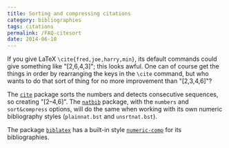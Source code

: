 ```yaml
---
title: Sorting and compressing citations
category: bibliographies
tags: citations
permalink: /FAQ-citesort
date: 2014-06-10
---
```


If you give LaTeX
`\cite{fred,joe,harry,min}`, its default commands could give
something like "[2,6,4,3]";
this looks awful.  One can of course get the things in order by
rearranging the keys in the `\cite` command, but who wants to do
that sort of thing for no more improvement than "[2,3,4,6]"?

The [`cite`](https://ctan.org/pkg/cite) package sorts the numbers and detects consecutive
sequences, so creating "[2&ndash;4,6]".  The [`natbib`](https://ctan.org/pkg/natbib) package,
with the `numbers` and `sort&compress` options, will
do the same when working with its own numeric bibliography styles
(`plainnat.bst` and `unsrtnat.bst`).

The package [`biblatex`](https://ctan.org/pkg/biblatex) has a built-in style
[`numeric-comp`](https://ctan.org/pkg/biblatex) for its bibliographies.

